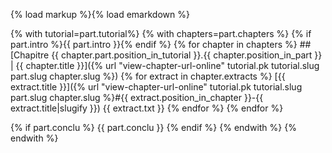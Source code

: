 {% load markup %}{% load emarkdown %}

{% with tutorial=part.tutorial%}
{% with chapters=part.chapters %}
{% if part.intro %}{{ part.intro }}{% endif %}
{% for chapter in chapters %}
##[Chapitre {{ chapter.part.position_in_tutorial }}.{{ chapter.position_in_part }} | {{ chapter.title }}]({% url "view-chapter-url-online" tutorial.pk tutorial.slug part.slug chapter.slug %})
{% for extract in chapter.extracts %}
[{{ extract.title }}]({% url "view-chapter-url-online" tutorial.pk tutorial.slug part.slug chapter.slug %}#{{ extract.position_in_chapter }}-{{ extract.title|slugify }})
{{ extract.txt }}
{% endfor %}
{% endfor %}

{% if part.conclu %}
{{ part.conclu }}
{% endif %}
{% endwith %}
{% endwith %}
